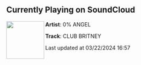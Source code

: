 ## Currently Playing on SoundCloud

[<img align="left" width="100" src="https://i1.sndcdn.com/artworks-000272925503-qjqrgj-t500x500.jpg">](https://soundcloud.com/0-angel/club-britney)

**Artist**: 0% ANGEL 

**Track**: CLUB BRITNEY

Last updated at 03/22/2024 16:57
